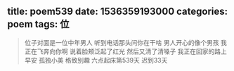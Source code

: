 title: poem539
date: 1536359193000
categories: poem
tags: 位
---
> 位子对面是一位中年男人
听到电话那头问你在干啥
男人开心的像个男孩
我正在飞奔向你啊
说着脸颊泛起了红光
然后又清了清嗓子
我正在回家的路上
早安
孤独小美
格致别趣
六点起床第539天 迟到33天